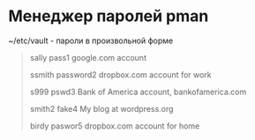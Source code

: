 # Менеджер паролей pman

~/etc/vault - пароли в произвольной форме
> sally	    pass1	    google.com account
> 
> ssmith	password2	dropbox.com account for work
> 
> s999	    pswd3	    Bank of America account, bankofamerica.com
> 
> smith2	fake4	    My blog at wordpress.org
> 
> birdy	    paswor5	    dropbox.com account for home

